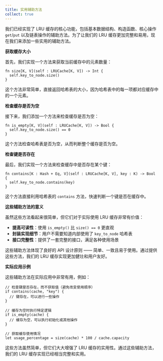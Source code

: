```yaml
---
title: 实用辅助方法
collect: true
---
```


我们已经实现了 LRU 缓存的核心功能，包括基本数据结构、构造函数、核心操作 `get`/`put` 以及链表操作的辅助方法。为了让我们的 LRU 缓存更加完整和易用，现在我们来添加一些实用的辅助方法。

**获取缓存大小**

首先，我们实现一个方法来获取当前缓存中的元素数量：

```moonbit
fn size[K, V](self : LRUCache[K, V]) -> Int {
  self.key_to_node.size()
}
```

这个方法非常简单，直接返回哈希表的大小，因为哈希表中的每一项都对应缓存中的一个元素。

**检查缓存是否为空**

接下来，我们添加一个方法来检查缓存是否为空：

```moonbit
fn is_empty[K, V](self : LRUCache[K, V]) -> Bool {
  self.key_to_node.size() == 0
}
```

这个方法检查哈希表是否为空，从而判断整个缓存是否为空。

**检查键是否存在**

最后，我们实现一个方法来检查缓存中是否存在某个键：

```moonbit
fn contains[K : Hash + Eq, V](self : LRUCache[K, V], key : K) -> Bool {
  self.key_to_node.contains(key)
}
```

这个方法直接利用哈希表的 `contains` 方法，快速判断一个键是否在缓存中。

**这些辅助方法的意义**

虽然这些方法看起来很简单，但它们对于实际使用 LRU 缓存非常有价值：

- **提高可读性**：使用 `is_empty()` 比 `size() == 0` 更直观
- **封装实现细节**：用户不需要知道内部使用了 `key_to_node` 哈希表
- **接口完整性**：提供了一套完整的接口，满足各种使用场景

这些辅助方法体现了良好的 API 设计原则 —— 简单、一致且易于使用。通过提供这些方法，我们的 LRU 缓存实现更加健壮和用户友好。

**实际应用示例**

这些辅助方法在实际应用中非常有用，例如：

```moonbit
// 检查键是否存在，而不获取值（避免改变使用顺序）
if contains(cache, "key") {
  // 键存在，可以进行一些操作
}

// 缓存为空时执行特定逻辑
if is_empty(cache) {
  // 缓存为空，可以执行初始化或其他操作
}

// 获取缓存使用情况
let usage_percentage = size(cache) * 100 / cache.capacity
```

这些方法虽然简单，但它们大大增强了 LRU 缓存的实用性。通过这些辅助方法，我们的 LRU 缓存实现已经相当完整和实用。